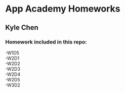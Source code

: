 # App Academy Homeworks
## Kyle Chen
### Homework included in this repo:
-W1D5  
-W2D1  
-W2D2  
-W2D3  
-W2D4  
-W2D5  
-W3D2  
